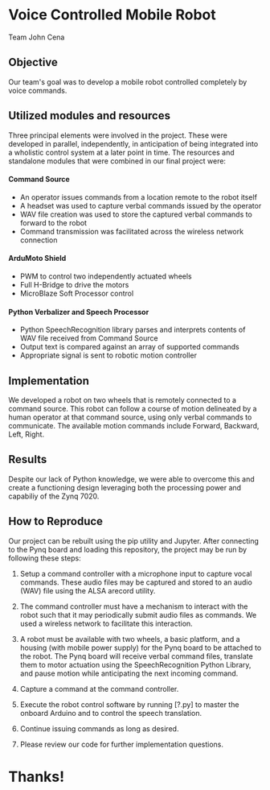 # Voice Controlled Mobile Robot
Team John Cena

## Objective
Our team's goal was to develop a mobile robot controlled completely by voice commands. 

## Utilized modules and resources
Three principal elements were involved in the project. These were developed in parallel, independently, in anticipation of being integrated into a wholistic control system at a later point in time. The resources and standalone modules that were combined in our final project were:

#### Command Source
* An operator issues commands from a location remote to the robot itself
* A headset was used to capture verbal commands issued by the operator
* WAV file creation was used to store the captured verbal commands to forward to the robot
* Command transmission was facilitated across the wireless network connection

#### ArduMoto Shield
* PWM to control two independently actuated wheels
* Full H-Bridge to drive the motors
* MicroBlaze Soft Processor control

#### Python Verbalizer and Speech Processor
* Python SpeechRecognition library parses and interprets contents of WAV file received from Command Source
* Output text is compared against an array of supported commands
* Appropriate signal is sent to robotic motion controller

## Implementation
We developed a robot on two wheels that is remotely connected to a command source. This robot can follow a course of motion delineated by a human operator at that command source, using only verbal commands to communicate. The available motion commands include Forward, Backward, Left, Right.

## Results
Despite our lack of Python knowledge, we were able to overcome this and create a functioning design leveraging both the processing power and capabiliy of the Zynq 7020.

## How to Reproduce
Our project can be rebuilt using the pip utility and Jupyter. After connecting to the Pynq board and loading this repository, the project may be run by following these steps:
1) Setup a command controller with a microphone input to capture vocal commands. These audio files may be captured and stored to an audio (WAV) file using the ALSA arecord utility.
2) The command controller must have a mechanism to interact with the robot such that it may periodically submit audio files as commands. We used a wireless network to facilitate this interaction.
3) A robot must be available with two wheels, a basic platform, and a housing (with mobile power supply) for the Pynq board to be attached to the robot. The Pynq board will receive verbal command files, translate them to motor actuation using the SpeechRecognition Python Library, and pause motion while anticipating the next incoming command.
4) Capture a command at the command controller.
5) Execute the robot control software by running [?.py] to master the onboard Arduino and to control the speech translation.
6) Continue issuing commands as long as desired.

7) Please review our code for further implementation questions.

# Thanks!
